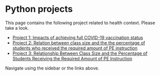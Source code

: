 # **Python projects**

This page contains the following project related to health context.
Please take a look.

- [Project 1: Impacts of achieving full COVID-19 vaccination status](Project_1.ipynb)<br>
- [Project 2: Relation between class size and the the percentage of students who received the required amount of PE instruction](Project2.ipynb)<br>
- [Project 3: Relationship Between Class Size and the Percentage of Students Receiving the Required Amount of PE Instruction](Project3.ipynb)<br>

Navigate using the sidebar or the links above.
